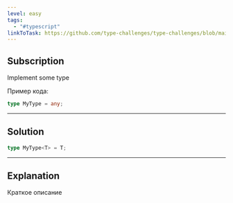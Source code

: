 ```yaml
---
level: easy
tags:
  - "#typescript"
linkToTask: https://github.com/type-challenges/type-challenges/blob/main/questions/00004-easy-pick/README.md
---
```

## Subscription

Implement some type

Пример кода:
```typescript
type MyType = any;
```

---
## Solution

```typescript
type MyType<T> = T;
```

---
## Explanation

Краткое описание
